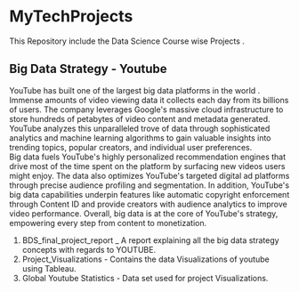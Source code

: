 # MyTechProjects
This Repository include the Data Science Course wise Projects .
## Big Data Strategy - Youtube
  YouTube has built one of the largest big data platforms in the world .  Immense amounts of video viewing data it collects each day from its billions of users. The company leverages Google's massive cloud infrastructure to store hundreds of petabytes of video content and metadata generated. YouTube analyzes this unparalleled trove of data through sophisticated analytics and machine learning algorithms to gain valuable insights into trending topics, popular creators, and individual user preferences.  
  Big data fuels YouTube's highly personalized recommendation engines that drive most of the time spent on the platform by surfacing new videos users might enjoy. The data also optimizes YouTube's targeted digital ad platforms through precise audience profiling and segmentation. In addition, YouTube's big data capabilities underpin features like automatic copyright enforcement through Content ID and provide creators with audience analytics to improve video performance. Overall, big data is at the core of YouTube's strategy, empowering every step from content to monetization. 
1) BDS_final_project_report _ A report explaining all the big data strategy concepts with regards to YOUTUBE.
2)  Project_Visualizations - Contains the data Visualizations of youtube using Tableau.
3)  Global Youtube Statistics - Data set used for project Visualizations.


